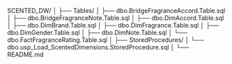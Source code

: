 SCENTED_DW/
│
├── Tables/
│   ├── dbo.BridgeFragranceAccord.Table.sql
│   ├── dbo.BridgeFragranceNote.Table.sql
│   ├── dbo.DimAccord.Table.sql
│   ├── dbo.DimBrand.Table.sql
│   ├── dbo.DimFragrance.Table.sql
│   ├── dbo.DimGender.Table.sql
│   ├── dbo.DimNote.Table.sql
│   └── dbo.FactFragranceRating.Table.sql
│
├── StoredProcedures/
│   └── dbo.usp_Load_ScentedDimensions.StoredProcedure.sql
│
└── README.md